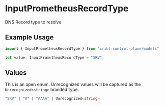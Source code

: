 # InputPrometheusRecordType

DNS Record type to resolve

## Example Usage

```typescript
import { InputPrometheusRecordType } from "cribl-control-plane/models";

let value: InputPrometheusRecordType = "SRV";
```

## Values

This is an open enum. Unrecognized values will be captured as the `Unrecognized<string>` branded type.

```typescript
"SRV" | "A" | "AAAA" | Unrecognized<string>
```